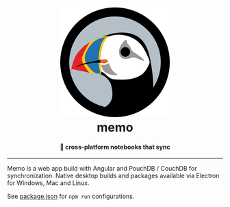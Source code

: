 <h1 align="center">
  <br>
  <img src="assets/icons/png/256x256.png" alt="memo"  />
  <br>
  memo
  <br>
</h1>

<h4 align="center">
  📒 cross-platform notebooks that sync
</h4>

---

Memo is a web app build with Angular and PouchDB / CouchDB for synchronization. 
Native desktop builds and packages available via Electron for Windows, Mac and Linux.

See [package.json](./package.json) for `npm run` configurations.
